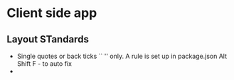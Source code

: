 # Client side app

## Layout STandards

- Single quotes or back ticks `` '' only. A rule is set up in package.json Alt Shift F - to auto fix
-
